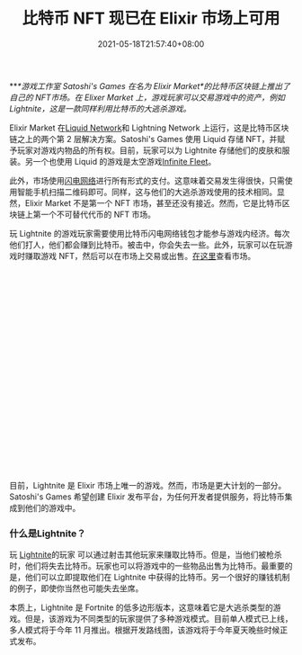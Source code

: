 ﻿---
title: "比特币 NFT 现已在 Elixir 市场上可用"
date: 2021-05-18T21:57:40+08:00
lastmod: 2021-05-18T16:45:40+08:00
draft: false
authors: ["Rita"]
description: "游戏工作室 Satoshi's Games 在名为 Elixir Market 的比特币区块链上推出了自己的 NFT 市场。在 Elixer Market 上，游戏玩家可以交易游戏中的资产，例如 Lightnite，这是一款同样利用比特币的大逃杀游戏。"
featuredImage: "bitcoin-nfts-now-available-on-elixer-market.png"
tags: ["Crypto Art","加密艺术","Play to Earn"]
categories: ["news"]
news: ["加密艺术"]
weight: 
lightgallery: true
pinned: false
recommend: false
recommend1: false
---

***\*游戏工作室 Satoshi's Games 在名为 Elixir Market\**的比特币区块链上推出了自己的 NFT市场。在 Elixer Market 上，游戏玩家可以交易游戏中的资产，例如 Lightnite，这是一款同样利用比特币的大逃杀游戏。**

Elixir Market 在[Liquid Network](https://www.playtoearn.online/tag/liquid-network/)和 Lightning Network 上运行，这是比特币区块链之上的两个第 2 层解决方案。Satoshi's Games 使用 Liquid 存储 NFT，并赋予玩家对游戏内物品的所有权。目前，玩家可以为 Lightnite 存储他们的皮肤和服装。另一个也使用 Liquid 的游戏是太空游戏[Infinite Fleet](https://www.playtoearn.online/tag/infinite-fleet/)。

此外，市场使用[闪电网络](https://www.playtoearn.online/tag/lightning-network/)进行所有形式的支付。这意味着交易发生得很快，只需使用智能手机扫描二维码即可。同样，这与他们的大逃杀游戏使用的技术相同。显然，Elixir Market 不是第一个 NFT 市场，甚至还没有接近。然而，它是比特币区块链上第一个不可替代代币的 NFT 市场。

玩 Lightnite 的游戏玩家需要使用比特币闪电网络钱包才能参与游戏内经济。每次他们打人，他们都会赚到比特币。被击中，你会失去一些。此外，玩家可以在玩游戏时赚取游戏 NFT，然后可以在市场上交易或出售。[在这里](https://market.elixir.app/login)查看市场。

<iframe title="介绍 ELIXIR 市场 - 由 Satoshis Games" width="640" height="360" frameborder="0" allow="accelerometer; autoplay; clipboard-write; encrypted-media; gyroscope; picture-in-picture" allowfullscreen="" data-src="https://www.youtube.com/embed/9t8Pi88-gig?feature=oembed" class=" lazyloaded" src="data:image/gif;base64,R0lGODlhAQABAAAAACH5BAEKAAEALAAAAAABAAEAAAICTAEAOw==" style="box-sizing: inherit; max-width: 100%; opacity: 1; transition: opacity 400ms ease 0ms;"></iframe>

目前，Lightnite 是 Elixir 市场上唯一的游戏。然而，市场是更大计划的一部分。Satoshi's Games 希望创建 Elixir 发布平台，为任何开发者提供服务，将比特币集成到他们的游戏中。

### 什么是Lightnite？

玩 [Lightnite](https://lightnite.io/)的玩家 可以通过射击其他玩家来赚取比特币。但是，当他们被枪杀时，他们将失去比特币。玩家也可以将游戏中的一些物品出售为比特币。最重要的是，他们可以立即提取他们在 Lightnite 中获得的比特币。另一个很好的赚钱机制的例子，即使你当然也可能失去坐席。

本质上，Lightnite 是 Fortnite 的低多边形版本，这意味着它是大逃杀类型的游戏。但是，该游戏为不同类型的玩家提供了多种游戏模式。目前单人模式已上线，多人模式将于今年 11 月推出。根据开发路线图，该游戏将于今年夏天晚些时候正式发布。
